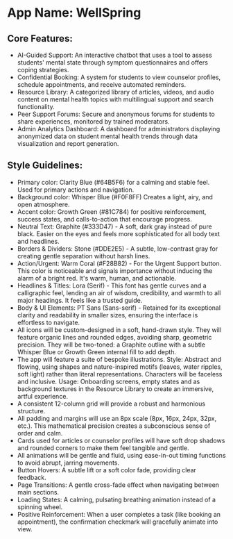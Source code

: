 # **App Name**: WellSpring

## Core Features:

- AI-Guided Support: An interactive chatbot that uses a tool to assess students' mental state through symptom questionnaires and offers coping strategies.
- Confidential Booking: A system for students to view counselor profiles, schedule appointments, and receive automated reminders.
- Resource Library: A categorized library of articles, videos, and audio content on mental health topics with multilingual support and search functionality.
- Peer Support Forums: Secure and anonymous forums for students to share experiences, monitored by trained moderators.
- Admin Analytics Dashboard: A dashboard for administrators displaying anonymized data on student mental health trends through data visualization and report generation.

## Style Guidelines:

- Primary color: Clarity Blue (#64B5F6) for a calming and stable feel. Used for primary actions and navigation.
- Background color: Whisper Blue (#F0F8FF) Creates a light, airy, and open atmosphere.
- Accent color: Growth Green (#81C784) for positive reinforcement, success states, and calls-to-action that encourage progress.
- Neutral Text: Graphite (#333D47) - A soft, dark gray instead of pure black. Easier on the eyes and feels more sophisticated for all body text and headlines.
- Borders & Dividers: Stone (#DDE2E5) - A subtle, low-contrast gray for creating gentle separation without harsh lines.
- Action/Urgent: Warm Coral (#F28B82) - For the Urgent Support button. This color is noticeable and signals importance without inducing the alarm of a bright red. It's warm, human, and actionable.
- Headlines & Titles: Lora (Serif) - This font has gentle curves and a calligraphic feel, lending an air of wisdom, credibility, and warmth to all major headings. It feels like a trusted guide.
- Body & UI Elements: PT Sans (Sans-serif) - Retained for its exceptional clarity and readability in smaller sizes, ensuring the interface is effortless to navigate.
- All icons will be custom-designed in a soft, hand-drawn style. They will feature organic lines and rounded edges, avoiding sharp, geometric precision. They will be two-toned: a Graphite outline with a subtle Whisper Blue or Growth Green internal fill to add depth.
- The app will feature a suite of bespoke illustrations. Style: Abstract and flowing, using shapes and nature-inspired motifs (leaves, water ripples, soft light) rather than literal representations. Characters will be faceless and inclusive. Usage: Onboarding screens, empty states and as background textures in the Resource Library to create an immersive, artful experience.
- A consistent 12-column grid will provide a robust and harmonious structure.
- All padding and margins will use an 8px scale (8px, 16px, 24px, 32px, etc.). This mathematical precision creates a subconscious sense of order and calm.
- Cards used for articles or counselor profiles will have soft drop shadows and rounded corners to make them feel tangible and gentle.
- All animations will be gentle and fluid, using ease-in-out timing functions to avoid abrupt, jarring movements.
- Button Hovers: A subtle lift or a soft color fade, providing clear feedback.
- Page Transitions: A gentle cross-fade effect when navigating between main sections.
- Loading States: A calming, pulsating breathing animation instead of a spinning wheel.
- Positive Reinforcement: When a user completes a task (like booking an appointment), the confirmation checkmark will gracefully animate into view.